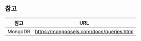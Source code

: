 ## 참고

| 참고    | URL                                      |
| ------- | ---------------------------------------- |
| MongoDB | https://mongoosejs.com/docs/queries.html |
